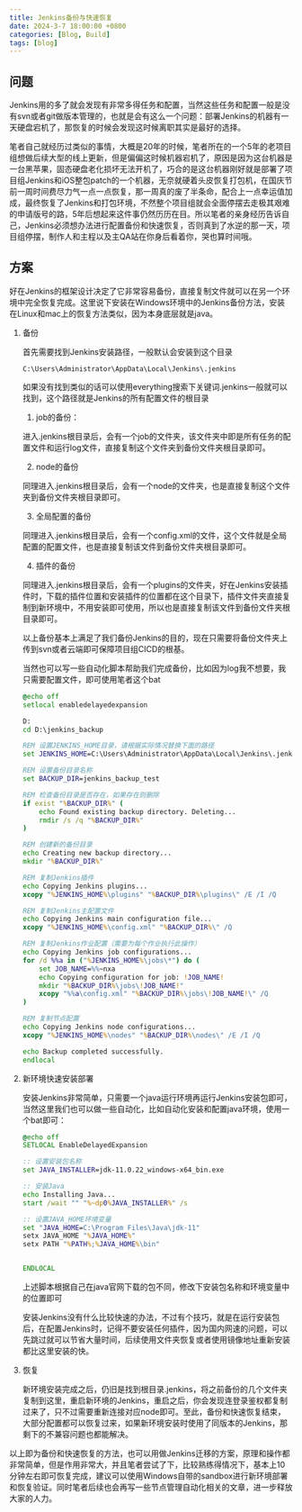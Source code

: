 ```yaml
---
title: Jenkins备份与快速恢复
date: 2024-3-7 18:00:00 +0800
categories: [Blog, Build]
tags: [blog]
---
```


## 问题

Jenkins用的多了就会发现有非常多得任务和配置，当然这些任务和配置一般是没有svn或者git做版本管理的，也就是会有这么一个问题：部署Jenkins的机器有一天硬盘宕机了，那恢复的时候会发现这时候离职其实是最好的选择。

笔者自己就经历过类似的事情，大概是20年的时候，笔者所在的一个5年的老项目组想做后续大型的线上更新，但是偏偏这时候机器宕机了，原因是因为这台机器是一台黑苹果，固态硬盘老化损坏无法开机了，巧合的是这台机器刚好就是部署了项目组Jenkins和iOS整包patch的一个机器，无奈就硬着头皮恢复打包机，在国庆节前一周时间费尽力气一点一点恢复，那一周真的废了半条命，配合上一点幸运值加成，最终恢复了Jenkins和打包环境，不然整个项目组就会全面停摆去走极其艰难的申请版号的路，5年后想起来这件事仍然历历在目。所以笔者的亲身经历告诉自己，Jenkins必须想办法进行配置备份和快速恢复，否则真到了水逆的那一天，项目组停摆，制作人和主程以及主QA站在你身后看着你，哭也算时间哦。

## 方案

好在Jenkins的框架设计决定了它非常容易备份，直接复制文件就可以在另一个环境中完全恢复完成。这里说下安装在Windows环境中的Jenkins备份方法，安装在Linux和mac上的恢复方法类似，因为本身底层就是java。

1. 备份

    首先需要找到Jenkins安装路径，一般默认会安装到这个目录
    ```
    C:\Users\Administrator\AppData\Local\Jenkins\.jenkins
    ```
    如果没有找到类似的话可以使用everything搜索下关键词.jenkins一般就可以找到，这个路径就是Jenkins的所有配置文件的根目录

    1. job的备份：
    
    进入.jenkins根目录后，会有一个job的文件夹，该文件夹中即是所有任务的配置文件和运行log文件，直接复制这个文件夹到备份文件夹根目录即可。

    2. node的备份
    
    同理进入.jenkins根目录后，会有一个node的文件夹，也是直接复制这个文件夹到备份文件夹根目录即可。

    3. 全局配置的备份

    同理进入.jenkins根目录后，会有一个config.xml的文件，这个文件就是全局配置的配置文件，也是直接复制该文件到备份文件夹根目录即可。

    4. 插件的备份

    同理进入.jenkins根目录后，会有一个plugins的文件夹，好在Jenkins安装插件时，下载的插件位置和安装插件的位置都在这个目录下，插件文件夹直接复制到新环境中，不用安装即可使用，所以也是直接复制该文件到备份文件夹根目录即可。

    以上备份基本上满足了我们备份Jenkins的目的，现在只需要将备份文件夹上传到svn或者云端即可保障项目组CICD的根基。

    当然也可以写一些自动化脚本帮助我们完成备份，比如因为log我不想要，我只需要配置文件，即可使用笔者这个bat

    ```bat
    @echo off
    setlocal enabledelayedexpansion

    D:
    cd D:\jenkins_backup

    REM 设置JENKINS_HOME目录，请根据实际情况替换下面的路径
    set JENKINS_HOME=C:\Users\Administrator\AppData\Local\Jenkins\.jenkins

    REM 设置备份目录名称
    set BACKUP_DIR=jenkins_backup_test

    REM 检查备份目录是否存在，如果存在则删除
    if exist "%BACKUP_DIR%" (
        echo Found existing backup directory. Deleting...
        rmdir /s /q "%BACKUP_DIR%"
    )

    REM 创建新的备份目录
    echo Creating new backup directory...
    mkdir "%BACKUP_DIR%"

    REM 复制Jenkins插件
    echo Copying Jenkins plugins...
    xcopy "%JENKINS_HOME%\plugins" "%BACKUP_DIR%\plugins\" /E /I /Q

    REM 复制Jenkins主配置文件
    echo Copying Jenkins main configuration file...
    xcopy "%JENKINS_HOME%\config.xml" "%BACKUP_DIR%\" /Q

    REM 复制Jenkins作业配置（需要为每个作业执行此操作）
    echo Copying Jenkins job configurations...
    for /d %%a in ("%JENKINS_HOME%\jobs\*") do (
        set JOB_NAME=%%~nxa
        echo Copying configuration for job: !JOB_NAME!
        mkdir "%BACKUP_DIR%\jobs\!JOB_NAME!"
        xcopy "%%a\config.xml" "%BACKUP_DIR%\jobs\!JOB_NAME!\" /Q
    )

    REM 复制节点配置
    echo Copying Jenkins node configurations...
    xcopy "%JENKINS_HOME%\nodes" "%BACKUP_DIR%\nodes\" /E /I /Q

    echo Backup completed successfully.
    endlocal
    
    ```

2. 新环境快速安装部署

    安装Jenkins非常简单，只需要一个java运行环境再运行Jenkins安装包即可，当然这里我们也可以做一些自动化，比如自动化安装和配置java环境，使用一个bat即可：

    ```bat
    @echo off
    SETLOCAL EnableDelayedExpansion

    :: 设置安装包名称
    set JAVA_INSTALLER=jdk-11.0.22_windows-x64_bin.exe

    :: 安装Java
    echo Installing Java...
    start /wait "" "%~dp0%JAVA_INSTALLER%" /s

    :: 设置JAVA_HOME环境变量
    set "JAVA_HOME=C:\Program Files\Java\jdk-11"
    setx JAVA_HOME "%JAVA_HOME%"
    setx PATH "%PATH%;%JAVA_HOME%\bin"


    ENDLOCAL
    ```

    上述脚本根据自己在java官网下载的包不同，修改下安装包名称和环境变量中的位置即可

    安装Jenkins没有什么比较快速的办法，不过有个技巧，就是在运行安装包后，在配置Jenkins时，记得不要安装任何插件，因为国内网速的问题，可以先跳过就可以节省大量时间，后续使用文件夹恢复或者使用镜像地址重新安装都比这里安装的快。

3. 恢复
    
    新环境安装完成之后，仍旧是找到根目录.jenkins，将之前备份的几个文件夹复制到这里，重启新环境的Jenkins，重启之后，你会发现连登录鉴权都复制过来了，只不过需要重新连接对应node即可。至此，备份和快速恢复结束，大部分配置都可以恢复过来，如果新环境安装时使用了同版本的Jenkins，那剩下的不兼容问题也都能解决。

以上即为备份和快速恢复的方法，也可以用做Jenkins迁移的方案，原理和操作都非常简单，但是作用非常大，并且笔者尝试了下，比较熟练得情况下，基本上10分钟左右即可恢复完成，建议可以使用Windows自带的sandbox进行新环境部署和恢复验证。同时笔者后续也会再写一些节点管理自动化相关的文章，进一步释放大家的人力。
